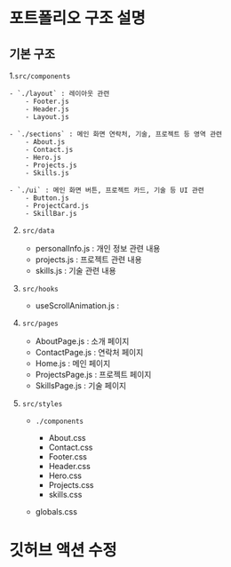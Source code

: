# 포트폴리오 구조 설명

## 기본 구조

1.`src/components`

    - `./layout` : 레이아웃 관련
        - Footer.js 
        - Header.js 
        - Layout.js 

    - `./sections` : 메인 화면 연락처, 기술, 프로젝트 등 영역 관련
        - About.js
        - Contact.js
        - Hero.js
        - Projects.js 
        - Skills.js  

    - `./ui` : 메인 화면 버튼, 프로젝트 카드, 기술 등 UI 관련
        - Button.js 
        - ProjectCard.js 
        - SkillBar.js  

2. `src/data`
    - personalInfo.js : 개인 정보 관련 내용
    - projects.js : 프로젝트 관련 내용 
    - skills.js : 기술 관련 내용

3. `src/hooks`
    - useScrollAnimation.js : 

4. `src/pages`
    - AboutPage.js : 소개 페이지
    - ContactPage.js : 연락처 페이지
    - Home.js : 메인 페이지
    - ProjectsPage.js : 프로젝트 페이지
    - SkillsPage.js : 기술 페이지

5. `src/styles`
    - `./components`
        - About.css
        - Contact.css
        - Footer.css
        - Header.css
        - Hero.css
        - Projects.css
        - skills.css
    
    - globals.css

# 깃허브 액션 수정